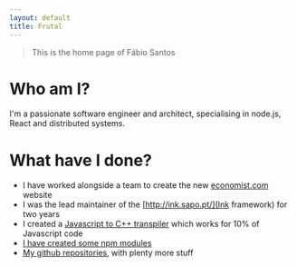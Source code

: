 ```yaml
---
layout: default
title: Frutal
---
```


<blockquote class="all-100 double-bottom-space">
    This is the home page of Fábio Santos
</blockquote>


# Who am I?

I'm a passionate software engineer and architect, specialising in node.js, React and distributed systems.


# What have I done?

 * I have worked alongside a team to create the new [economist.com](https://www.economist.com/) website
 * I was the lead maintainer of the [http://ink.sapo.pt/](Ink framework) for two years
 * I created a [Javascript to C++ transpiler](https://github.com/fabiosantoscode/js2cpp) which works for 10% of Javascript code
 * [I have created some npm modules](http://npmjs.com/~fabiosantoscode)
 * [My github repositories](http://github.com/fabiosantoscode), with plenty more stuff

